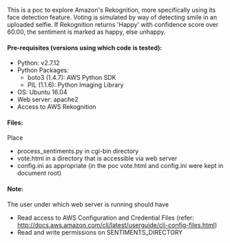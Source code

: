 This is a poc to explore Amazon's Rekognition, more specifically using its face detection feature. Voting is simulated by way of detecting smile in an uploaded selfie. If Rekognition returns 'Happy' with confidence score over 60.00, the sentiment is marked as happy, else unhappy.

#### Pre-requisites (versions using which code is tested):
* Python: v2.7.12
* Python Packages:
    * boto3 (1.4.7): AWS Python SDK
    * PIL (1.1.6): Python Imaging Library
* OS: Ubuntu 16.04
* Web server: apache2
* Access to AWS Rekognition

#### Files:
Place
* process_sentiments.py in cgi-bin directory
* vote.html in a directory that is accessible via web server
* config.ini as appropriate (in the poc vote.html and config.ini were kept in document root)

#### Note:
The user under which web server is running should have
* Read access to AWS Configuration and Credential Files (refer: http://docs.aws.amazon.com/cli/latest/userguide/cli-config-files.html)
* Read and write permissions on SENTIMENTS_DIRECTORY
